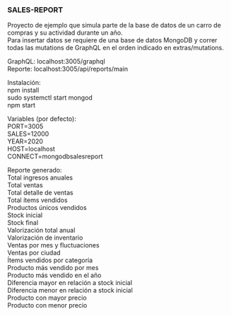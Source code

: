 ### SALES-REPORT

Proyecto de ejemplo que simula parte de la base de datos de un carro de compras y su
actividad durante un año.  
Para insertar datos se requiere de una base de datos MongoDB y correr todas las mutations
de GraphQL en el orden indicado en extras/mutations.  

GraphQL: localhost:3005/graphql  
Reporte: localhost:3005/api/reports/main  

Instalación:  
npm install  
sudo systemctl start mongod  
npm start  

Variables (por defecto):  
    PORT=3005  
    SALES=12000  
    YEAR=2020  
    HOST=localhost  
    CONNECT=mongodbsalesreport  

Reporte generado:  
    Total ingresos anuales  
    Total ventas  
    Total detalle de ventas  
    Total ítems vendidos  
    Productos únicos vendidos  
    Stock inicial  
    Stock final  
    Valorización total anual  
    Valorización de inventario  
    Ventas por mes y fluctuaciones  
    Ventas por ciudad  
    Ítems vendidos por categoría  
    Producto más vendido por mes  
    Producto más vendido en el año  
    Diferencia mayor en relación a stock inicial  
    Diferencia menor en relación a stock inicial  
    Producto con mayor precio  
    Producto con menor precio